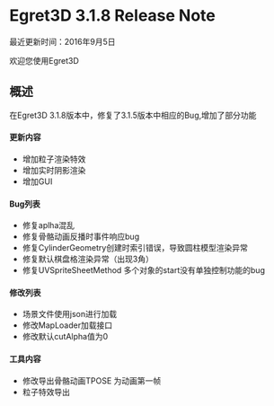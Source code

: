 Egret3D 3.1.8 Release Note
===============================

最近更新时间：2016年9月5日

欢迎您使用Egret3D


## 概述
在Egret3D 3.1.8版本中，修复了3.1.5版本中相应的Bug,增加了部分功能

#### 更新内容
* 增加粒子渲染特效
* 增加实时阴影渲染
* 增加GUI

#### Bug列表
* 修复aplha混乱
* 修复骨骼动画反播时事件响应bug
* 修复CylinderGeometry创建时索引错误，导致圆柱模型渲染异常
* 修复默认棋盘格渲染异常（出现3角）
* 修复UVSpriteSheetMethod 多个对象的start没有单独控制功能的bug

#### 修改列表
* 场景文件使用json进行加载
* 修改MapLoader加载接口
* 修改默认cutAlpha值为0

#### 工具内容
* 修改导出骨骼动画TPOSE 为动画第一帧
* 粒子特效导出